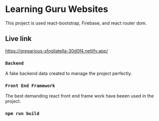 # Learning Guru Websites

This project is used react-bootstrap, Firebase, and react router dom.

## Live link

https://gregarious-sfogliatella-30d0f4.netlify.app/

### `Backend`

A fake backend data created to manage the project perfectly.

### `Front End Framework`

The best demanding react front end frame work have beeen used in the project.

### `npm run build`


